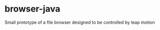 browser-java
============

Small prototype of a file browser designed to be controlled by leap motion
